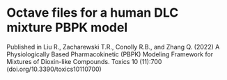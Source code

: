 # Octave files for a human DLC mixture PBPK model
Published in Liu R., Zacharewski T.R., Conolly R.B., and Zhang Q. (2022) A Physiologically Based Pharmacokinetic (PBPK) Modeling Framework for Mixtures of Dioxin-like Compounds. Toxics 10 (11):700 (doi.org/10.3390/toxics10110700)
